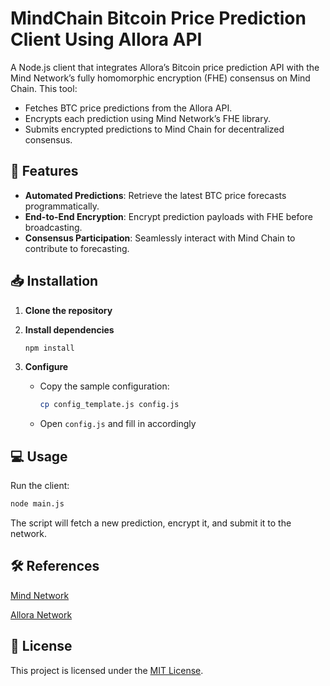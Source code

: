 # MindChain Bitcoin Price Prediction Client Using Allora API

A Node.js client that integrates Allora’s Bitcoin price prediction API with the Mind Network’s fully homomorphic encryption (FHE) consensus on Mind Chain. This tool:

- Fetches BTC price predictions from the Allora API.
- Encrypts each prediction using Mind Network’s FHE library.
- Submits encrypted predictions to Mind Chain for decentralized consensus.

## 🚀 Features

- **Automated Predictions**: Retrieve the latest BTC price forecasts programmatically.
- **End-to-End Encryption**: Encrypt prediction payloads with FHE before broadcasting.
- **Consensus Participation**: Seamlessly interact with Mind Chain to contribute to forecasting.

## 📥 Installation

1. **Clone the repository**

2. **Install dependencies**

   ```bash
   npm install
   ```

3. **Configure**

   - Copy the sample configuration:

     ```bash
     cp config_template.js config.js
     ```

   - Open `config.js` and fill in accordingly

## 💻 Usage

Run the client:

```bash
node main.js
```

The script will fetch a new prediction, encrypt it, and submit it to the network.

## 🛠️ References

[Mind Network](https://www.mindnetwork.xyz/)

[Allora Network](https://www.allora.network/)

## 📄 License

This project is licensed under the [MIT License](LICENSE).
